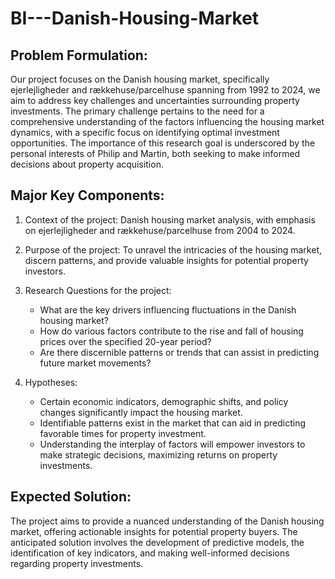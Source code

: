 # BI---Danish-Housing-Market

## Problem Formulation:

Our project focuses on the Danish housing market, specifically ejerlejligheder and rækkehuse/parcelhuse spanning from 1992 to 2024, we aim to address key challenges and uncertainties surrounding property investments. 
The primary challenge pertains to the need for a comprehensive understanding of the factors influencing the housing market dynamics, with a specific focus on identifying optimal investment opportunities. 
The importance of this research goal is underscored by the personal interests of Philip and Martin, both seeking to make informed decisions about property acquisition.

## Major Key Components:

1. Context of the project: Danish housing market analysis, with emphasis on ejerlejligheder and rækkehuse/parcelhuse from 2004 to 2024.

2. Purpose of the project: To unravel the intricacies of the housing market, discern patterns, and provide valuable insights for potential property investors.

3. Research Questions for the project:
   - What are the key drivers influencing fluctuations in the Danish housing market?
   - How do various factors contribute to the rise and fall of housing prices over the specified 20-year period?
   - Are there discernible patterns or trends that can assist in predicting future market movements?

4. Hypotheses:
   - Certain economic indicators, demographic shifts, and policy changes significantly impact the housing market.
   - Identifiable patterns exist in the market that can aid in predicting favorable times for property investment.
   - Understanding the interplay of factors will empower investors to make strategic decisions, maximizing returns on property investments.

## Expected Solution:

The project aims to provide a nuanced understanding of the Danish housing market, offering actionable insights for potential property buyers. The anticipated solution involves the development of predictive models, the identification of key indicators, and making well-informed decisions regarding property investments.
